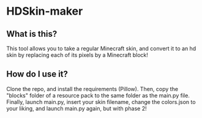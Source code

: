 # HDSkin-maker

## What is this?
This tool allows you to take a regular Minecraft skin, and convert it to an hd skin by replacing each of its pixels by a Minecraft block!

## How do I use it?
Clone the repo, and install the requirements (Pillow).
Then, copy the "blocks" folder of a resource pack to the same folder as the main.py file.
Finally, launch main.py, insert your skin filename, change the colors.json to your liking, and launch main.py again, but with phase 2!
